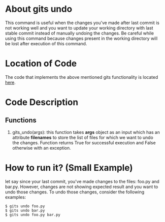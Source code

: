 # About gits undo
This command is useful when the changes you've made after last commit is not working well and you want to update your working directory with last stable commit instead of manually undoing the changes.
Be careful while using this command because changes present in the working directory will be lost after execution of this command.

# Location of Code
The code that implements the above mentioned gits functionality is located [here](https://github.com/pvinoda/GITS/blob/master/code/gits_undo.py).

# Code Description
## Functions
1. gits_undo(args):
this function takes **args** object as an input which has an attribute **filenames** to store the list of files for which we want to undo the changes. 
Function returns True for successful execution and False otherwise with an exception.


# How to run it? (Small Example)
let say since your last commit, you've made changes to the files: foo.py and bar.py. However, changes are not showing expected result and you want to undo those changes.
To undo those changes, consider the following examples:
```
$ gits undo foo.py
$ gits undo bar.py
$ gits undo foo.py bar.py
```